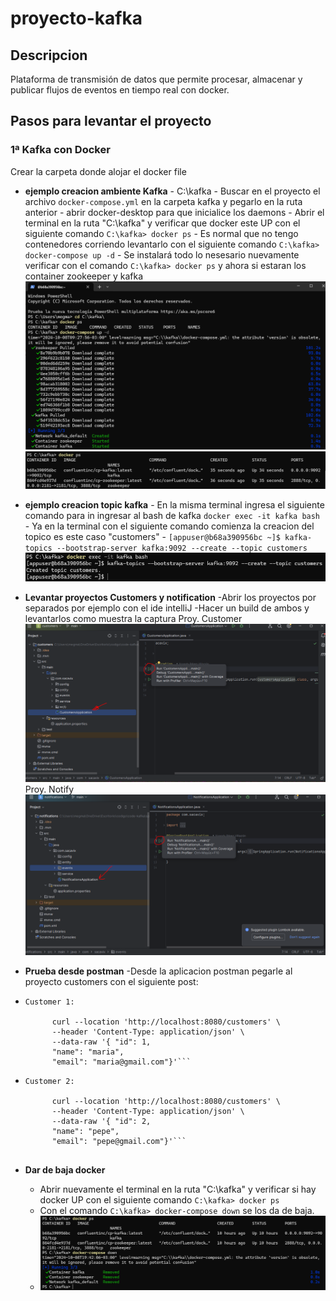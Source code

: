 # proyecto-kafka

## Descripcion
Plataforma de transmisión de datos que permite procesar, almacenar y publicar flujos de eventos en tiempo real con docker.

## Pasos para levantar el proyecto

### 1ª Kafka con Docker

Crear la carpeta donde alojar el docker file

- **ejemplo creacion ambiente Kafka**
		- C:\kafka
		- Buscar en el proyecto el archivo `docker-compose.yml` en la carpeta kafka y pegarlo en la ruta anterior
		- abrir docker-desktop para que inicialice los daemons
		- Abrir el terminal en la ruta "C:\kafka" y verificar que docker este UP con el siguiente comando `C:\kafka> docker ps`
		- Es normal que no tengo contenedores corriendo levantarlo con el siguiente comando `C:\kafka> docker-compose up -d`
		- Se instalará todo lo nesesario nuevamente verificar con el comando `C:\kafka> docker ps` y ahora si estaran los container zookeeper y kafka
		![Captura-docker-up](Captura-docker-up.PNG)
        ![Captura-docker-up-2](Captura-docker-up-2.PNG)

- **ejemplo creacion topic kafka**
		- En la misma terminal ingresa el siguiente comando para in ingresar al bash de kafka `docker exec -it kafka bash`
		- Ya en la terminal con el siguiente comando comienza la creacion del topico es este caso "customers"
		- `[appuser@b68a390956bc ~]$ kafka-topics --bootstrap-server kafka:9092 --create --topic customers`
		![Captura-docker-create-topic](Captura-docker-create-topic.PNG)
		
- **Levantar proyectos Customers y notification**
		-Abrir los proyectos por separados por ejemplo con el ide intelliJ
		-Hacer un build de ambos y levantarlos como muestra la captura
		Proy. Customer
		![Captura-star-proy-customers](Captura-star-proy-customers.PNG)
		Proy. Notify
		![Captura-star-proy-notify](Captura-star-proy-notify.PNG)
		
- **Prueba desde postman**
		-Desde la aplicacion postman pegarle al proyecto customers con el siguiente post:
		
- ``` 
  Customer 1:
  
		curl --location 'http://localhost:8080/customers' \
		--header 'Content-Type: application/json' \
		--data-raw '{ "id": 1,
		"name": "maria",
		"email": "maria@gmail.com"}'```

- ```
  Customer 2:
  
		curl --location 'http://localhost:8080/customers' \
		--header 'Content-Type: application/json' \
		--data-raw '{ "id": 2,
		"name": "pepe",
		"email": "pepe@gmail.com"}'```


- **Dar de baja docker**
	- Abrir nuevamente el terminal en la ruta "C:\kafka" y verificar si hay docker UP con el siguiente comando `C:\kafka> docker ps`
    - Con el comando `C:\kafka> docker-compose down` se los da de baja.
    - ![Captura-docker-down.PNG](Captura-docker-down.PNG)